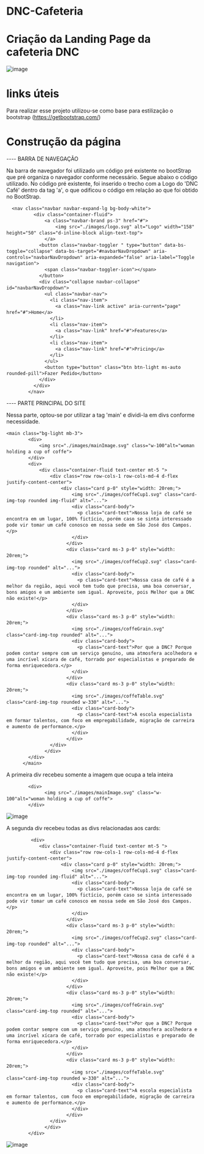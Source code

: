 # DNC-Cafeteria
# Criação da Landing Page da cafeteria DNC
![image](https://user-images.githubusercontent.com/117996744/213874441-6d0c7f76-4692-4bc6-b0c7-70eeeebab955.png)

# links úteis
Para realizar esse projeto utilizou-se como base para estilização o bootstrap (https://getbootstrap.com/)

# Construção da página

 ---- BARRA DE NAVEGAÇÃO
 
Na barra de navegador foi utilizado um código pré existente no bootStrap que pré organiza o navegador conforme necessário. Segue abaixo o código utilizado. 
No código pré existente, foi inserido o trecho com a Logo do 'DNC Café' dentro da tag 'a', o que odificou o código em relação ao que foi obtido no BootStrap.

      <nav class="navbar navbar-expand-lg bg-body-white">
              <div class="container-fluid">
                  <a class="navbar-brand ps-3" href="#">
                      <img src="./images/logo.svg" alt="Logo" width="158" height="50" class="d-inline-block align-text-top">
                  </a>
                <button class="navbar-toggler " type="button" data-bs-toggle="collapse" data-bs-target="#navbarNavDropdown" aria-controls="navbarNavDropdown" aria-expanded="false" aria-label="Toggle navigation">
                  <span class="navbar-toggler-icon"></span>
                </button>
                <div class="collapse navbar-collapse" id="navbarNavDropdown">
                  <ul class="navbar-nav">
                    <li class="nav-item">
                      <a class="nav-link active" aria-current="page" href="#">Home</a>
                    </li>
                    <li class="nav-item">
                      <a class="nav-link" href="#">Features</a>
                    </li>
                    <li class="nav-item">
                      <a class="nav-link" href="#">Pricing</a>
                    </li>
                  </ul>
                  <button type="button" class="btn btn-light ms-auto rounded-pill">Fazer Pedido</button>
                </div>
              </div>
            </nav>
 ---- PARTE PRINCIPAL DO SITE
 
 Nessa parte, optou-se por utilizar a tag 'main' e dividi-la em divs conforme necessidade.
 
    <main class="bg-light mb-3">
            <div>
                <img src="./images/mainImage.svg" class="w-100"alt="woman holding a cup of coffe">
            </div>
            <div>
                <div class="container-fluid text-center mt-5 ">
                    <div class="row row-cols-1 row-cols-md-4 d-flex justify-content-center">
                        <div class="card p-0" style="width: 20rem;">
                            <img src="./images/coffeCup1.svg" class="card-img-top rounded img-fluid" alt="...">
                            <div class="card-body">
                              <p class="card-text">Nossa loja de café se encontra em um lugar, 100% fictício, porém caso se sinta interessado pode vir tomar um café conosco em nossa sede em São José dos Campos.</p>
                            </div>
                          </div>
                          <div class="card ms-3 p-0" style="width: 20rem;">
                            <img src="./images/coffeCup2.svg" class="card-img-top rounded" alt="...">
                            <div class="card-body">
                              <p class="card-text">Nossa casa de café é a melhor da região, aqui você tem tudo que precisa, uma boa conversar, bons amigos e um ambiente sem igual. Aproveite, pois Melhor que a DNC não existe!</p>
                            </div>
                          </div>
                          <div class="card ms-3 p-0" style="width: 20rem;">
                            <img src="./images/coffeGrain.svg" class="card-img-top rounded" alt="...">
                            <div class="card-body">
                              <p class="card-text">Por que a DNC? Porque podem contar sempre com um serviço genuíno, uma atmosfera acolhedora e uma incrível xícara de café, torrado por especialistas e preparado de forma enriquecedora.</p>
                            </div>
                          </div>
                          <div class="card ms-3 p-0" style="width: 20rem;">
                            <img src="./images/coffeTable.svg" class="card-img-top rounded w-330" alt="...">
                            <div class="card-body">
                              <p class="card-text">A escola especialista em formar talentos, com foco em empregabilidade, migração de carreira e aumento de performance.</p>
                            </div>
                          </div>
                    </div>
                  </div>
            </div>
          </main>
 
 A primeira div recebeu somente a imagem que ocupa a tela inteira 
 
            <div>
                  <img src="./images/mainImage.svg" class="w-100"alt="woman holding a cup of coffe">
            </div>
            
 ![image](https://user-images.githubusercontent.com/117996744/213875603-d456b49a-b8e0-4563-b35d-9c88567ca6b8.png)
 
 A segunda div recebeu todas as divs relacionadas aos cards:
 
             <div>
                <div class="container-fluid text-center mt-5 ">
                    <div class="row row-cols-1 row-cols-md-4 d-flex justify-content-center">
                        <div class="card p-0" style="width: 20rem;">
                            <img src="./images/coffeCup1.svg" class="card-img-top rounded img-fluid" alt="...">
                            <div class="card-body">
                              <p class="card-text">Nossa loja de café se encontra em um lugar, 100% fictício, porém caso se sinta interessado pode vir tomar um café conosco em nossa sede em São José dos Campos.</p>
                            </div>
                          </div>
                          <div class="card ms-3 p-0" style="width: 20rem;">
                            <img src="./images/coffeCup2.svg" class="card-img-top rounded" alt="...">
                            <div class="card-body">
                              <p class="card-text">Nossa casa de café é a melhor da região, aqui você tem tudo que precisa, uma boa conversar, bons amigos e um ambiente sem igual. Aproveite, pois Melhor que a DNC não existe!</p>
                            </div>
                          </div>
                          <div class="card ms-3 p-0" style="width: 20rem;">
                            <img src="./images/coffeGrain.svg" class="card-img-top rounded" alt="...">
                            <div class="card-body">
                              <p class="card-text">Por que a DNC? Porque podem contar sempre com um serviço genuíno, uma atmosfera acolhedora e uma incrível xícara de café, torrado por especialistas e preparado de forma enriquecedora.</p>
                            </div>
                          </div>
                          <div class="card ms-3 p-0" style="width: 20rem;">
                            <img src="./images/coffeTable.svg" class="card-img-top rounded w-330" alt="...">
                            <div class="card-body">
                              <p class="card-text">A escola especialista em formar talentos, com foco em empregabilidade, migração de carreira e aumento de performance.</p>
                            </div>
                          </div>
                    </div>
                  </div>
            </div>
 
 ![image](https://user-images.githubusercontent.com/117996744/213875712-caa1fb1b-1803-4c9c-af18-310db5647b4a.png)

